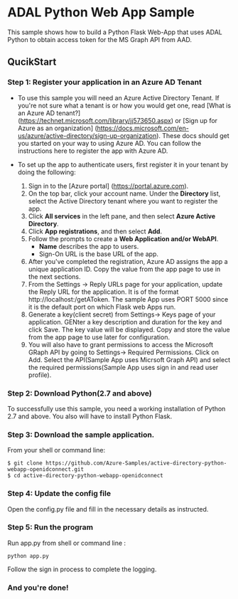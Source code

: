 # ADAL Python Web App Sample

This sample shows how to build a Python Flask Web-App that uses ADAL Python to obtain access token for the MS Graph API from AAD.

## QucikStart 

### Step 1: Register your application in an Azure AD Tenant

- To use this sample you will need an Azure Active Directory Tenant. If you're not sure what a tenant is or how you would get one, read [What is an Azure AD tenant?] (https://technet.microsoft.com/library/jj573650.aspx) or [Sign up for Azure as an organization] (https://docs.microsoft.com/en-us/azure/active-directory/sign-up-organization). These docs should get you started on your way to using Azure AD. You can follow the instructions here to register the app with Azure AD.

- To set up the app to authenticate users, first register it in your tenant by doing the following:
  1. Sign in to the [Azure portal] (https://portal.azure.com).
  2. On the top bar, click your account name. Under the **Directory** list, select the Active Directory tenant where you want to register the app.
  3. Click **All services** in the left pane, and then select **Azure Active Directory**.
  4. Click **App registrations**, and then select **Add**.
  5. Follow the prompts to create a **Web Application and/or WebAPI**.
     - **Name** describes the app to users.
     - Sign-On URL is the base URL of the app. 
  6. After you've completed the registration, Azure AD assigns the app a unique application ID. Copy the value from the app page to use in the next sections.
  7. From the Settings -> Reply URLs page for your application, update the Reply URL for the application. It is of the format http://localhost:<PORT>/getAToken. The sample App uses PORT 5000 since it is the default port on which Flask web Apps run.
  8. Generate a key(client secret) from Settings-> Keys page of your application. GENter a key description and duration for the key and click Save. The key value will be displayed. Copy and store the value from the app page to use later for configuration.
  9. You will also have to grant permissions to access the Microsoft GRaph API by going to Settings-> Required Permissions. Click on Add. Select the API(Sample App uses Micrsoft Graph API) and select the required permissions(Sample App uses sign in and read user profile).


### Step 2: Download Python(2.7 and above) 
To successfully use this sample, you need a working installation of Python 2.7 and above.
You also will have to install Python Flask.

### Step 3: Download the sample application.

From your shell or command line:
```
$ git clone https://github.com/Azure-Samples/active-directory-python-webapp-openidconnect.git
$ cd active-directory-python-webapp-openidconnect
```

### Step 4: Update the config file 

Open the config.py file and fill in the necessary details as instructed. 

### Step 5: Run the program

Run app.py from shell or command line :
```
python app.py
```
Follow the sign in process to complete the logging.

### And you're done!
